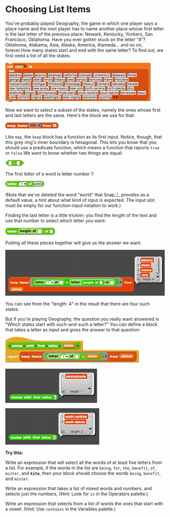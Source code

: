 # Choosing List Items

You've probably played Geography, the game in which one player says a place name and the next player has to name another place whose first letter is the last letter of the previous place: Newark, Kentucky, Yonkers, San Francisco, Oklahoma. Have you ever gotten stuck on the letter "A"? Oklahoma, Alabama, Asia, Alaska, America, Alameda... and so on, forever.How many states start and end with the same letter? To find out, we first need a list of all the states:

![](../.gitbook/assets/image%20%28159%29.png)

Now we want to select a subset of the states, namely the ones whose first and last letters are the same. Here's the block we use for that:

![](../.gitbook/assets/image%20%28256%29.png)

Like `map`, the `keep` block has a function as its first input. Notice, though, that this grey ring's inner boundary is hexagonal. This lets you know that you should use a predicate function, which means a function that reports `true` or `false`.We want to know whether two things are equal:

![](../.gitbook/assets/image%20%2892%29.png)

The first letter of a word is letter number 1:

![](../.gitbook/assets/image%20%28120%29.png)

\(Note that we've deleted the word "world" that Snap_!_ provides as a default value, a hint about what kind of input is expected. The input slot must be empty for our function-input notation to work.\)

Finding the last letter is a little trickier; you find the length of the text and use that number to select which letter you want:

![](../.gitbook/assets/image%20%28124%29.png)

Putting all these pieces together will give us the answer we want:

![](../.gitbook/assets/image%20%28296%29.png)

You can see from the "length: 4" in the result that there are four such states.

But if you're playing Geography, the question you really want answered is "Which states start with such-and-such a letter?" You can define a block that takes a letter as input and gives the answer to that question:

![](../.gitbook/assets/image%20%28292%29.png)

![](../.gitbook/assets/image%20%2891%29.png)

![](../.gitbook/assets/image%20%2865%29.png)

  
**Try this:**

Write an expression that will select all the words of at least five letters from a list. For example, if the words in the list are `being`, `for`, `the`, `benefit`, `of`, `mister`, and **`kite`**, then your block should choose the words `being`, `benefit`, and `mister`.

Write an expression that takes a list of mixed words and numbers, and selects just the numbers, \(Hint: Look for `is` in the Operators palette.\)

Write an expression that selects from a list of words the ones that start with a vowel. \(Hint: Use `contains` in the Variables palette.\)

